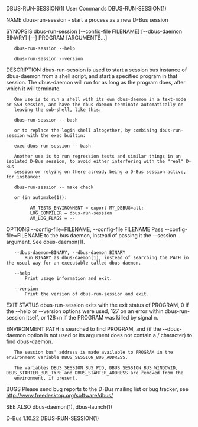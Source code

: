 DBUS-RUN-SESSION(1)                                                User Commands                                               DBUS-RUN-SESSION(1)

NAME
       dbus-run-session - start a process as a new D-Bus session

SYNOPSIS
       dbus-run-session [--config-file FILENAME] [--dbus-daemon BINARY] [--] PROGRAM [ARGUMENTS...]

       dbus-run-session --help

       dbus-run-session --version

DESCRIPTION
       dbus-run-session is used to start a session bus instance of dbus-daemon from a shell script, and start a specified program in that session.
       The dbus-daemon will run for as long as the program does, after which it will terminate.

       One use is to run a shell with its own dbus-daemon in a text-mode or SSH session, and have the dbus-daemon terminate automatically on
       leaving the sub-shell, like this:

       dbus-run-session -- bash

       or to replace the login shell altogether, by combining dbus-run-session with the exec builtin:

       exec dbus-run-session -- bash

       Another use is to run regression tests and similar things in an isolated D-Bus session, to avoid either interfering with the "real" D-Bus
       session or relying on there already being a D-Bus session active, for instance:

       dbus-run-session -- make check

       or (in automake(1)):

             AM_TESTS_ENVIRONMENT = export MY_DEBUG=all;
             LOG_COMPILER = dbus-run-session
             AM_LOG_FLAGS = --

OPTIONS
       --config-file=FILENAME, --config-file FILENAME
           Pass --config-file=FILENAME to the bus daemon, instead of passing it the --session argument. See dbus-daemon(1).

       --dbus-daemon=BINARY, --dbus-daemon BINARY
           Run BINARY as dbus-daemon(1), instead of searching the PATH in the usual way for an executable called dbus-daemon.

       --help
           Print usage information and exit.

       --version
           Print the version of dbus-run-session and exit.

EXIT STATUS
       dbus-run-session exits with the exit status of PROGRAM, 0 if the --help or --version options were used, 127 on an error within
       dbus-run-session itself, or 128+n if the PROGRAM was killed by signal n.

ENVIRONMENT
       PATH is searched to find PROGRAM, and (if the --dbus-daemon option is not used or its argument does not contain a / character) to find
       dbus-daemon.

       The session bus' address is made available to PROGRAM in the environment variable DBUS_SESSION_BUS_ADDRESS.

       The variables DBUS_SESSION_BUS_PID, DBUS_SESSION_BUS_WINDOWID, DBUS_STARTER_BUS_TYPE and DBUS_STARTER_ADDRESS are removed from the
       environment, if present.

BUGS
       Please send bug reports to the D-Bus mailing list or bug tracker, see http://www.freedesktop.org/software/dbus/

SEE ALSO
       dbus-daemon(1), dbus-launch(1)

D-Bus 1.10.22                                                                                                                  DBUS-RUN-SESSION(1)
